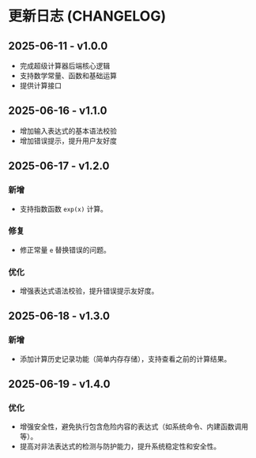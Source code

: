 # 更新日志 (CHANGELOG)

## 2025-06-11 - v1.0.0

- 完成超级计算器后端核心逻辑
- 支持数学常量、函数和基础运算
- 提供计算接口

## 2025-06-16 - v1.1.0

- 增加输入表达式的基本语法校验  
- 增加错误提示，提升用户友好度

## 2025-06-17 - v1.2.0

### 新增
- 支持指数函数 `exp(x)` 计算。

### 修复
- 修正常量 `e` 替换错误的问题。

### 优化
- 增强表达式语法校验，提升错误提示友好度。

## 2025-06-18 - v1.3.0

### 新增  
- 添加计算历史记录功能（简单内存存储），支持查看之前的计算结果。

## 2025-06-19 - v1.4.0

### 优化  
- 增强安全性，避免执行包含危险内容的表达式（如系统命令、内建函数调用等）。  
- 提高对非法表达式的检测与防护能力，提升系统稳定性和安全性。
